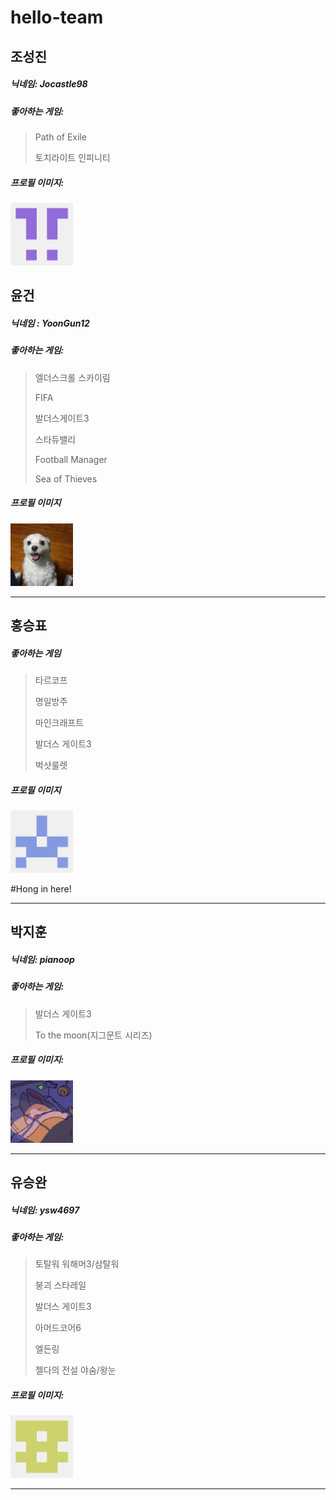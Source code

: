 # hello-team

## 조성진 
##### 닉네임: Jocastle98
##### 좋아하는 게임: 
> Path of Exile
>
> 토치라이트 인피니티
##### 프로필 이미지: 
<img src ="./Image/Profile_Jocastle.png" width ="100" height="100">

## 윤건
##### 닉네임 : YoonGun12
##### 좋아하는 게임:
> 엘더스크롤 스카이림
>
> FIFA
>
> 발더스게이트3
>
> 스타듀밸리
>
> Football Manager
>
> Sea of Thieves
##### 프로필 이미지
<img src="./Image/YoonGunProfile.jpg" width = "100" height = "100">
<hr>


## 홍승표
##### 좋아하는 게임
> 타르코프
>
> 명일방주
>
> 마인크래프트
>
> 발더스 게이트3
>
> 벅샷룰렛
##### 프로필 이미지
<img src="./Image/Profile_Hong.png" width = "100" height = "100">

#Hong in here!

* * *

## 박지훈
##### 닉네임: pianoop  
##### 좋아하는 게임: 
> 발더스 게이트3
>
> To the moon(지그문트 시리즈)  
##### 프로필 이미지:
[<img src="./Image/Profile_Jihoon.png" width = "100" height = "100">](https://github.com/pianoop)  

* * *

## 유승완
##### 닉네임: ysw4697
##### 좋아하는 게임:
> 토탈워 워해머3/삼탈워
>
> 붕괴 스타레일
>
> 발더스 게이트3
>
> 아머드코어6
>
> 엘든링
>
> 젤다의 전설 야숨/왕눈
##### 프로필 이미지: 
<img src="./Image/Profile_ysw4697.png" width = "100" height = "100">

* * *